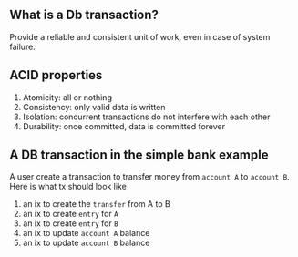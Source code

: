 ## What is a Db transaction?

Provide a reliable and consistent unit of work, even in case of system failure.

## ACID properties

1. Atomicity: all or nothing
2. Consistency: only valid data is written
3. Isolation: concurrent transactions do not interfere with each other
4. Durability: once committed, data is committed forever

## A DB transaction in the simple bank example

A user create a transaction to transfer money from `account A` to `account B`.
Here is what tx should look like

1. an ix to create the `transfer` from A to B
2. an ix to create `entry` for `A`
3. an ix to create `entry` for `B`
4. an ix to update `account A` balance
5. an ix to update `account B` balance
